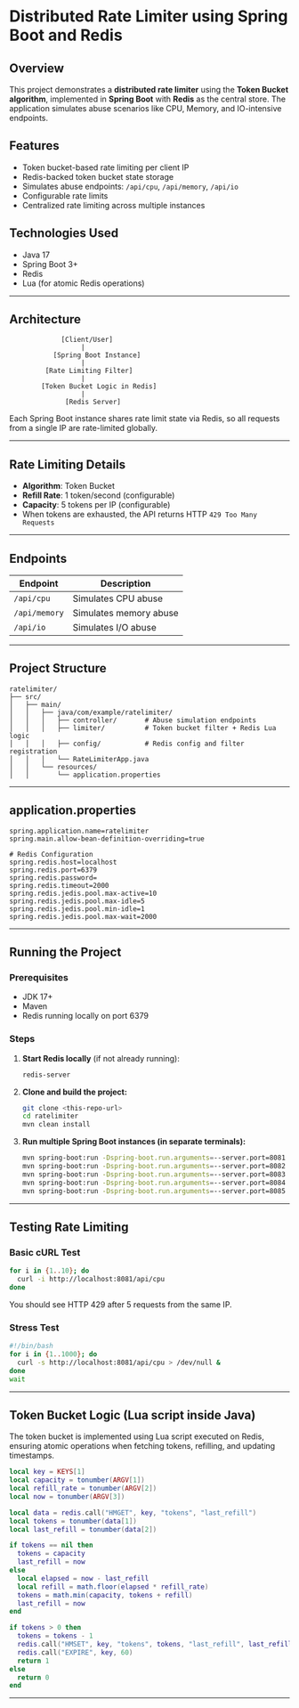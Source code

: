 # Distributed Rate Limiter using Spring Boot and Redis

## Overview

This project demonstrates a **distributed rate limiter** using the **Token Bucket algorithm**, implemented in **Spring Boot** with **Redis** as the central store. The application simulates abuse scenarios like CPU, Memory, and IO-intensive endpoints.

## Features

* Token bucket-based rate limiting per client IP
* Redis-backed token bucket state storage
* Simulates abuse endpoints: `/api/cpu`, `/api/memory`, `/api/io`
* Configurable rate limits
* Centralized rate limiting across multiple instances

## Technologies Used

* Java 17
* Spring Boot 3+
* Redis
* Lua (for atomic Redis operations)

---

## Architecture

```
             [Client/User]
                  |
           [Spring Boot Instance]
                  |
         [Rate Limiting Filter]
                  |
        [Token Bucket Logic in Redis]
                  |
              [Redis Server]
```

Each Spring Boot instance shares rate limit state via Redis, so all requests from a single IP are rate-limited globally.

---

## Rate Limiting Details

* **Algorithm**: Token Bucket
* **Refill Rate**: 1 token/second (configurable)
* **Capacity**: 5 tokens per IP (configurable)
* When tokens are exhausted, the API returns HTTP `429 Too Many Requests`

---

## Endpoints

| Endpoint      | Description            |
| ------------- | ---------------------- |
| `/api/cpu`    | Simulates CPU abuse    |
| `/api/memory` | Simulates memory abuse |
| `/api/io`     | Simulates I/O abuse    |

---

## Project Structure

```
ratelimiter/
├── src/
│   ├── main/
│   │   ├── java/com/example/ratelimiter/
│   │   │   ├── controller/       # Abuse simulation endpoints
│   │   │   ├── limiter/          # Token bucket filter + Redis Lua logic
│   │   │   ├── config/           # Redis config and filter registration
│   │   │   └── RateLimiterApp.java
│   │   └── resources/
│   │       └── application.properties
```

---

## application.properties

```
spring.application.name=ratelimiter
spring.main.allow-bean-definition-overriding=true

# Redis Configuration
spring.redis.host=localhost
spring.redis.port=6379
spring.redis.password=
spring.redis.timeout=2000
spring.redis.jedis.pool.max-active=10
spring.redis.jedis.pool.max-idle=5
spring.redis.jedis.pool.min-idle=1
spring.redis.jedis.pool.max-wait=2000
```

---

## Running the Project

### Prerequisites

* JDK 17+
* Maven
* Redis running locally on port 6379

### Steps

1. **Start Redis locally** (if not already running):

   ```bash
   redis-server
   ```

2. **Clone and build the project:**

   ```bash
   git clone <this-repo-url>
   cd ratelimiter
   mvn clean install
   ```

3. **Run multiple Spring Boot instances (in separate terminals):**

   ```bash
   mvn spring-boot:run -Dspring-boot.run.arguments=--server.port=8081
   mvn spring-boot:run -Dspring-boot.run.arguments=--server.port=8082
   mvn spring-boot:run -Dspring-boot.run.arguments=--server.port=8083
   mvn spring-boot:run -Dspring-boot.run.arguments=--server.port=8084
   mvn spring-boot:run -Dspring-boot.run.arguments=--server.port=8085
   ```

---

## Testing Rate Limiting

### Basic cURL Test

```bash
for i in {1..10}; do
  curl -i http://localhost:8081/api/cpu
done
```

You should see HTTP 429 after 5 requests from the same IP.

### Stress Test

```bash
#!/bin/bash
for i in {1..1000}; do
  curl -s http://localhost:8081/api/cpu > /dev/null &
done
wait
```

---

## Token Bucket Logic (Lua script inside Java)

The token bucket is implemented using Lua script executed on Redis, ensuring atomic operations when fetching tokens, refilling, and updating timestamps.

```lua
local key = KEYS[1]
local capacity = tonumber(ARGV[1])
local refill_rate = tonumber(ARGV[2])
local now = tonumber(ARGV[3])

local data = redis.call("HMGET", key, "tokens", "last_refill")
local tokens = tonumber(data[1])
local last_refill = tonumber(data[2])

if tokens == nil then
  tokens = capacity
  last_refill = now
else
  local elapsed = now - last_refill
  local refill = math.floor(elapsed * refill_rate)
  tokens = math.min(capacity, tokens + refill)
  last_refill = now
end

if tokens > 0 then
  tokens = tokens - 1
  redis.call("HMSET", key, "tokens", tokens, "last_refill", last_refill)
  redis.call("EXPIRE", key, 60)
  return 1
else
  return 0
end
```

---
